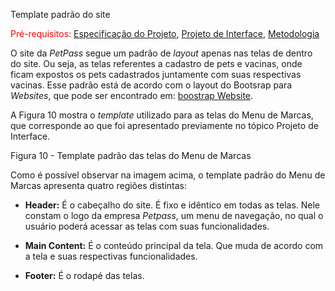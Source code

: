 Template padrão do site

<span style="color:red">Pré-requisitos: <a href="2-Especificação do Projeto.md"> Especificação do Projeto</a></span>, <a href="3-Projeto de Interface.md"> Projeto de Interface</a>, <a href="4-Metodologia.md"> Metodologia</a>

O site da _PetPass_ segue um padrão de _layout_ apenas nas telas de dentro do site. Ou seja, as telas referentes a cadastro de pets e vacinas, onde ficam expostos os pets cadastrados juntamente com suas respectivas vacinas. Esse padrão está de acordo com o layout do Bootsrap para _Websites_, que pode ser encontrado em: [boostrap Website](https://getbootstrap.com/).

A Figura 10 mostra o _template_ utilizado para as telas do Menu de Marcas, que corresponde ao que foi apresentado previamente no tópico Projeto de Interface.

Figura 10 - Template padrão das telas do Menu de Marcas

Como é possível observar na imagem acima, o template padrão do Menu de Marcas apresenta quatro regiões distintas:

- **Header:** É o cabeçalho do site. É fixo e idêntico em todas as telas. Nele constam o logo da empresa _Petpass_, um menu de navegação, no qual o usuário poderá acessar as telas com suas funcionalidades.
- **Main Content:** É o conteúdo principal da tela. Que muda de acordo com a tela e suas respectivas funcionalidades.

- **Footer:** É o rodapé das telas.
